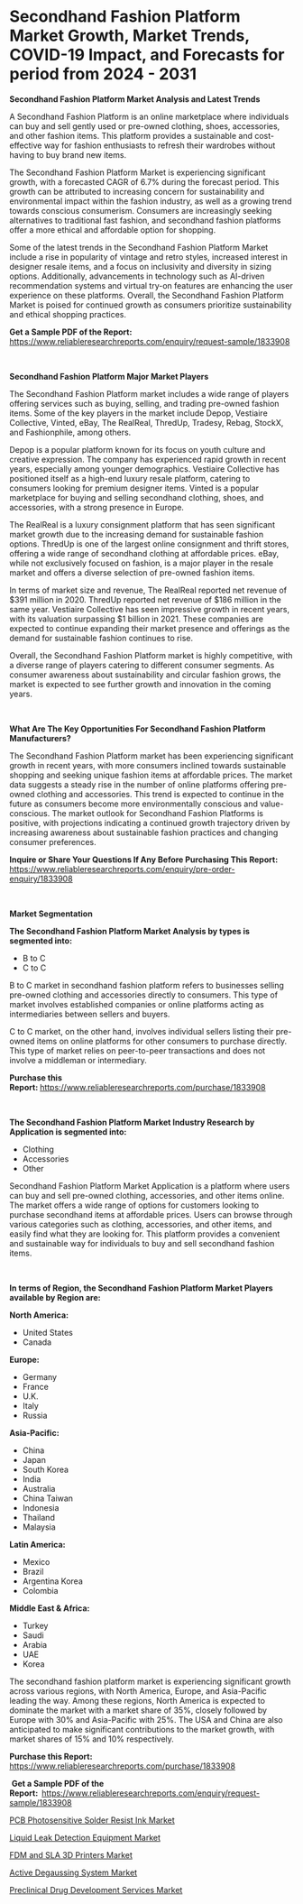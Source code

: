 <p><h1>Secondhand Fashion Platform Market Growth, Market Trends, COVID-19 Impact, and Forecasts for period from 2024 - 2031</h1></p><p><strong>Secondhand Fashion Platform Market Analysis and Latest Trends</strong></p>
<p><p>A Secondhand Fashion Platform is an online marketplace where individuals can buy and sell gently used or pre-owned clothing, shoes, accessories, and other fashion items. This platform provides a sustainable and cost-effective way for fashion enthusiasts to refresh their wardrobes without having to buy brand new items.</p><p>The Secondhand Fashion Platform Market is experiencing significant growth, with a forecasted CAGR of 6.7% during the forecast period. This growth can be attributed to increasing concern for sustainability and environmental impact within the fashion industry, as well as a growing trend towards conscious consumerism. Consumers are increasingly seeking alternatives to traditional fast fashion, and secondhand fashion platforms offer a more ethical and affordable option for shopping.</p><p>Some of the latest trends in the Secondhand Fashion Platform Market include a rise in popularity of vintage and retro styles, increased interest in designer resale items, and a focus on inclusivity and diversity in sizing options. Additionally, advancements in technology such as AI-driven recommendation systems and virtual try-on features are enhancing the user experience on these platforms. Overall, the Secondhand Fashion Platform Market is poised for continued growth as consumers prioritize sustainability and ethical shopping practices.</p></p>
<p><strong>Get a Sample PDF of the Report:&nbsp;</strong> <a href="https://www.reliableresearchreports.com/enquiry/request-sample/1833908">https://www.reliableresearchreports.com/enquiry/request-sample/1833908</a></p>
<p>&nbsp;</p>
<p><strong>Secondhand Fashion Platform Major Market Players</strong></p>
<p><p>The Secondhand Fashion Platform market includes a wide range of players offering services such as buying, selling, and trading pre-owned fashion items. Some of the key players in the market include Depop, Vestiaire Collective, Vinted, eBay, The RealReal, ThredUp, Tradesy, Rebag, StockX, and Fashionphile, among others. </p><p>Depop is a popular platform known for its focus on youth culture and creative expression. The company has experienced rapid growth in recent years, especially among younger demographics. Vestiaire Collective has positioned itself as a high-end luxury resale platform, catering to consumers looking for premium designer items. Vinted is a popular marketplace for buying and selling secondhand clothing, shoes, and accessories, with a strong presence in Europe. </p><p>The RealReal is a luxury consignment platform that has seen significant market growth due to the increasing demand for sustainable fashion options. ThredUp is one of the largest online consignment and thrift stores, offering a wide range of secondhand clothing at affordable prices. eBay, while not exclusively focused on fashion, is a major player in the resale market and offers a diverse selection of pre-owned fashion items.</p><p>In terms of market size and revenue, The RealReal reported net revenue of $391 million in 2020. ThredUp reported net revenue of $186 million in the same year. Vestiaire Collective has seen impressive growth in recent years, with its valuation surpassing $1 billion in 2021. These companies are expected to continue expanding their market presence and offerings as the demand for sustainable fashion continues to rise.</p><p>Overall, the Secondhand Fashion Platform market is highly competitive, with a diverse range of players catering to different consumer segments. As consumer awareness about sustainability and circular fashion grows, the market is expected to see further growth and innovation in the coming years.</p></p>
<p>&nbsp;</p>
<p><strong>What Are The Key Opportunities For Secondhand Fashion Platform Manufacturers?</strong></p>
<p><p>The Secondhand Fashion Platform market has been experiencing significant growth in recent years, with more consumers inclined towards sustainable shopping and seeking unique fashion items at affordable prices. The market data suggests a steady rise in the number of online platforms offering pre-owned clothing and accessories. This trend is expected to continue in the future as consumers become more environmentally conscious and value-conscious. The market outlook for Secondhand Fashion Platforms is positive, with projections indicating a continued growth trajectory driven by increasing awareness about sustainable fashion practices and changing consumer preferences.</p></p>
<p><strong>Inquire or Share Your Questions If Any Before Purchasing This Report:</strong> <a href="https://www.reliableresearchreports.com/enquiry/pre-order-enquiry/1833908">https://www.reliableresearchreports.com/enquiry/pre-order-enquiry/1833908</a></p>
<p>&nbsp;</p>
<p><strong>Market Segmentation</strong></p>
<p><strong>The Secondhand Fashion Platform Market Analysis by types is segmented into:</strong></p>
<p><ul><li>B to C</li><li>C to C</li></ul></p>
<p><p>B to C market in secondhand fashion platform refers to businesses selling pre-owned clothing and accessories directly to consumers. This type of market involves established companies or online platforms acting as intermediaries between sellers and buyers.</p><p>C to C market, on the other hand, involves individual sellers listing their pre-owned items on online platforms for other consumers to purchase directly. This type of market relies on peer-to-peer transactions and does not involve a middleman or intermediary.</p></p>
<p><strong>Purchase this Report:&nbsp;</strong><a href="https://www.reliableresearchreports.com/purchase/1833908">https://www.reliableresearchreports.com/purchase/1833908</a></p>
<p>&nbsp;</p>
<p><strong>The Secondhand Fashion Platform Market Industry Research by Application is segmented into:</strong></p>
<p><ul><li>Clothing</li><li>Accessories</li><li>Other</li></ul></p>
<p><p>Secondhand Fashion Platform Market Application is a platform where users can buy and sell pre-owned clothing, accessories, and other items online. The market offers a wide range of options for customers looking to purchase secondhand items at affordable prices. Users can browse through various categories such as clothing, accessories, and other items, and easily find what they are looking for. This platform provides a convenient and sustainable way for individuals to buy and sell secondhand fashion items.</p></p>
<p>&nbsp;</p>
<p><strong>In terms of Region, the Secondhand Fashion Platform Market Players available by Region are:</strong></p>
<p>
    <p> <strong> North America: </strong>
        <ul>
            <li>United States</li>
            <li>Canada</li>
        </ul>
        </p> 
    <p> <strong> Europe: </strong>
        <ul>
            <li>Germany</li>
            <li>France</li>
            <li>U.K.</li>
            <li>Italy</li>
            <li>Russia</li>
        </ul>
        </p> 
    <p> <strong> Asia-Pacific: </strong>
        <ul>
            <li>China</li>
            <li>Japan</li>
            <li>South Korea</li>
            <li>India</li>
            <li>Australia</li>
            <li>China Taiwan</li>
            <li>Indonesia</li>
            <li>Thailand</li>
            <li>Malaysia</li>
        </ul>
        </p> 
    <p> <strong> Latin America: </strong>
        <ul>
            <li>Mexico</li>
            <li>Brazil</li>
            <li>Argentina Korea</li>
            <li>Colombia</li>
        </ul>
        </p> 
    <p> <strong> Middle East & Africa: </strong>
        <ul>
            <li>Turkey</li>
            <li>Saudi</li>
            <li>Arabia</li>
            <li>UAE</li>
            <li>Korea</li>
        </ul>
    </p>
    </p>
<p><p>The secondhand fashion platform market is experiencing significant growth across various regions, with North America, Europe, and Asia-Pacific leading the way. Among these regions, North America is expected to dominate the market with a market share of 35%, closely followed by Europe with 30% and Asia-Pacific with 25%. The USA and China are also anticipated to make significant contributions to the market growth, with market shares of 15% and 10% respectively.</p></p>
<p><strong>Purchase this Report: </strong><a href="https://www.reliableresearchreports.com/purchase/1833908">https://www.reliableresearchreports.com/purchase/1833908</a></p>
<p>&nbsp;<strong>Get a Sample PDF of the Report:&nbsp;&nbsp;</strong><a href="https://www.reliableresearchreports.com/enquiry/request-sample/1833908">https://www.reliableresearchreports.com/enquiry/request-sample/1833908</a></p>
<p><strong></strong></p>
<p><p><a href="https://github.com/RichRobinson5/Market-Research-Report-List-3/blob/main/pcb-photosensitive-solder-resist-ink-market.md">PCB Photosensitive Solder Resist Ink Market</a></p><p><a href="https://github.com/kosella/Market-Research-Report-List-2/blob/main/liquid-leak-detection-equipment-market.md">Liquid Leak Detection Equipment Market</a></p><p><a href="https://github.com/julyju69/Market-Research-Report-List-2/blob/main/fdm-and-sla-3d-printers-market.md">FDM and SLA 3D Printers Market</a></p><p><a href="https://github.com/gdfhhhj/Market-Research-Report-List-3/blob/main/active-degaussing-system-market.md">Active Degaussing System Market</a></p><p><a href="https://github.com/nathandecarvalho/Market-Research-Report-List-2/blob/main/preclinical-drug-development-services-market.md">Preclinical Drug Development Services Market</a></p></p>